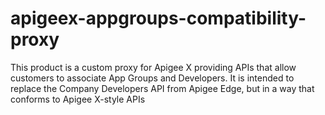 # apigeex-appgroups-compatibility-proxy
This product is a custom proxy for Apigee X providing APIs that allow customers to associate App Groups and Developers. It is intended to replace the Company Developers API from Apigee Edge, but in a way that conforms to Apigee X-style APIs
